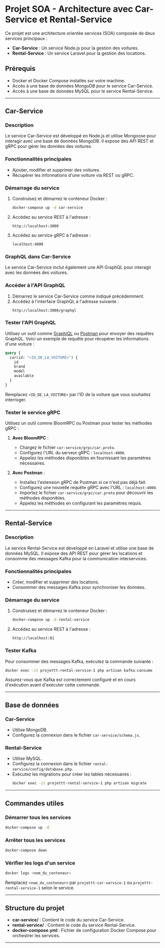 # Projet SOA - Architecture avec Car-Service et Rental-Service

Ce projet est une architecture orientée services (SOA) composée de deux services principaux :

- **Car-Service** : Un service Node.js pour la gestion des voitures.
- **Rental-Service** : Un service Laravel pour la gestion des locations.

## Prérequis

- Docker et Docker Compose installés sur votre machine.
- Accès à une base de données MongoDB pour le service Car-Service.
- Accès à une base de données MySQL pour le service Rental-Service.

---

## Car-Service

### Description
Le service Car-Service est développé en Node.js et utilise Mongoose pour interagir avec une base de données MongoDB. Il expose des API REST et gRPC pour gérer les données des voitures.

### Fonctionnalités principales
- Ajouter, modifier et supprimer des voitures.
- Récupérer les informations d'une voiture via REST ou gRPC.

### Démarrage du service

1. Construisez et démarrez le conteneur Docker :
   ```bash
   docker-compose up -d car-service
   ```

2. Accédez au service REST à l'adresse :
   ```
   http://localhost:3000
   ```

3. Accédez au service gRPC à l'adresse :
   ```
   localhost:4000
   ```

### GraphQL dans Car-Service

Le service Car-Service inclut également une API GraphQL pour interagir avec les données des voitures.

### Accéder à l'API GraphQL

1. Démarrez le service Car-Service comme indiqué précédemment.
2. Accédez à l'interface GraphQL à l'adresse suivante :
   ```
   http://localhost:3000/graphql
   ```

### Tester l'API GraphQL

Utilisez un outil comme [GraphiQL](https://github.com/graphql/graphiql) ou [Postman](https://www.postman.com/) pour envoyer des requêtes GraphQL. Voici un exemple de requête pour récupérer les informations d'une voiture :

```graphql
query {
  car(id: "<ID_DE_LA_VOITURE>") {
    id
    brand
    model
    available
  }
}
```

Remplacez `<ID_DE_LA_VOITURE>` par l'ID de la voiture que vous souhaitez interroger.

### Tester le service gRPC

Utilisez un outil comme BloomRPC ou Postman pour tester les méthodes gRPC :

1. **Avec BloomRPC** :
   - Chargez le fichier `car-service/grpc/car.proto`.
   - Configurez l'URL du serveur gRPC : `localhost:4000`.
   - Appelez les méthodes disponibles en fournissant les paramètres nécessaires.

2. **Avec Postman** :
   - Installez l'extension gRPC de Postman si ce n'est pas déjà fait.
   - Configurez une nouvelle requête gRPC avec l'URL : `localhost:4000`.
   - Importez le fichier `car-service/grpc/car.proto` pour découvrir les méthodes disponibles.
   - Appelez les méthodes en configurant les paramètres requis.

---

## Rental-Service

### Description
Le service Rental-Service est développé en Laravel et utilise une base de données MySQL. Il expose des API REST pour gérer les locations et consomme des messages Kafka pour la communication interservices.

### Fonctionnalités principales
- Créer, modifier et supprimer des locations.
- Consommer des messages Kafka pour synchroniser les données.

### Démarrage du service

1. Construisez et démarrez le conteneur Docker :
   ```bash
   docker-compose up -d rental-service
   ```

2. Accédez au service REST à l'adresse :
   ```
   http://localhost:81
   ```

### Tester Kafka

Pour consommer des messages Kafka, exécutez la commande suivante :
```bash
docker exec -it projettt-rental-service-1 php artisan kafka:consume
```

Assurez-vous que Kafka est correctement configuré et en cours d'exécution avant d'exécuter cette commande.

---

## Base de données

### Car-Service
- Utilise MongoDB.
- Configurez la connexion dans le fichier `car-service/schema.js`.

### Rental-Service
- Utilise MySQL.
- Configurez la connexion dans le fichier `rental-service/config/database.php`.
- Exécutez les migrations pour créer les tables nécessaires :
  ```bash
  docker exec -it projettt-rental-service-1 php artisan migrate
  ```

---

## Commandes utiles

### Démarrer tous les services
```bash
docker-compose up -d
```

### Arrêter tous les services
```bash
docker-compose down
```

### Vérifier les logs d'un service
```bash
docker logs <nom_du_conteneur>
```

Remplacez `<nom_du_conteneur>` par `projettt-car-service-1` ou `projettt-rental-service-1` selon le service.

---

## Structure du projet

- **car-service/** : Contient le code du service Car-Service.
- **rental-service/** : Contient le code du service Rental-Service.
- **docker-compose.yml** : Fichier de configuration Docker Compose pour orchestrer les services.

---

